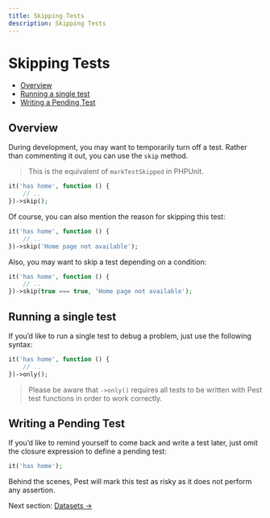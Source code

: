 ```yaml
---
title: Skipping Tests
description: Skipping Tests
---
```


# Skipping Tests

- [Overview](#overview)
- [Running a single test](#running-single-test)
- [Writing a Pending Test](#writing-pending-test)

<a name="overview"></a>
## Overview

During development, you may want to temporarily turn off a test. Rather than commenting it out,
you can use the `skip` method.

> This is the equivalent of `markTestSkipped` in PHPUnit.
```php
it('has home', function () {
    // ..
})->skip();
```

Of course, you can also mention the reason for skipping this test:
```php
it('has home', function () {
    // ..
})->skip('Home page not available');
```

Also, you may want to skip a test depending on a condition:
```php
it('has home', function () {
    // ..
})->skip(true === true, 'Home page not available');
```

<a name="running-single-test"></a>
## Running a single test

If you’d like to run a single test to debug a problem, just use the following syntax:

```php
it('has home', function () {
    // ..
})->only();
```

> Please be aware that `->only()` requires all tests to be written with Pest test functions in order to work correctly.

<a name="writing-pending-test"></a>
## Writing a Pending Test

If you’d like to remind yourself to come back and write a test later, just
omit the closure expression to define a pending test:

```php
it('has home');
```

Behind the scenes, Pest will mark this test as risky as it does not perform any assertion.

Next section: [Datasets →](/docs/datasets)
